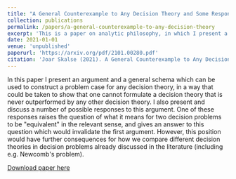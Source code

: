 ```yaml
---
title: "A General Counterexample to Any Decision Theory and Some Responses"
collection: publications
permalink: /papers/a-general-counterexample-to-any-decision-theory
excerpt: 'This is a paper on analytic philosophy, in which I present a general schema that can be used to contruct a problem case for any decision theory.'
date: 2021-01-01
venue: 'unpublished'
paperurl: 'https://arxiv.org/pdf/2101.00280.pdf'
citation: 'Joar Skalse (2021). A General Counterexample to Any Decision Theory and Some Responses.'
---
```

In this paper I present an argument and a general schema which can be used to construct a problem case for any decision theory, in a way that could be taken to show that one cannot formulate a decision theory that is never outperformed by any other decision theory. I also present and discuss a number of possible responses to this argument. One of these responses raises the question of what it means for two decision problems to be "equivalent" in the relevant sense, and gives an answer to this question which would invalidate the first argument. However, this position would have further consequences for how we compare different decision theories in decision problems already discussed in the literature (including e.g. Newcomb's problem).

[Download paper here](https://arxiv.org/pdf/2101.00280.pdf)
